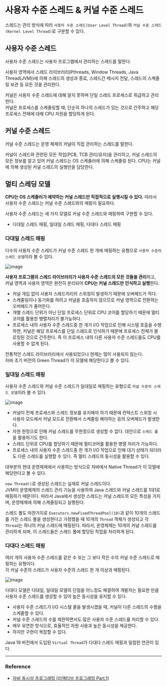 # 사용자 수준 스레드 & 커널 수준 스레드

스레드는 관리 방식에 따라 `사용자 수준 스레드(User Level Thread)`와 `커널 수준 스레드(Kernel Level Thread)`로 구분할 수 있다.

## 사용자 수준 스레드

사용자 수준 스레드는 사용자 프로그램에서 관리하는 스레드를 말한다.
  
사용자 영역에서 스레드 라이브러리(Pthreads, Window Threads, Java Thread(JVM))에 의해 스레드의 생성과 종료, 스레드간 메시지 전달,
스레드의 스켸줄링 보관 등 모든 것을 관리한다.
  
커널은 사용자 수준 스레드에 대해 알지 못하며 단일 스레드 프로세스로 취급하고 관리한다.  
커널은 프로세스를 스케줄링할 때, 단순히 하나의 스레드가 있는 것으로 간주하고 해당 프로세스 전체에 대해 CPU 자원을 할당하게 된다.

## 커널 수준 스레드

커널 수준 스레드는 운영 체제의 커널이 직접 관리하는 스레드를 말한다.
  
커널이 스레드와 관련된 모든 작업(PCB, TCB 관리/유지)을 관리하고, 커널 스레드의 모든 정보를 알고 있어 커널 스레드는 OS 스케줄러에 의해 스케줄링 된다.
CPU는 커널에 의해 생성된 커널 스레드의 실행만을 담당한다.

## 멀티 스레딩 모델

**CPU는 OS 스케줄러가 예약하는 커널 스레드만 직접적으로 실행시킬 수 있다.** 따라서 사용자 수준 스레드는 커널 수준 스레드와의 매핑이 필요하다.
  
사용자 수준 스레드는 세 가지 모델로 커널 수준 스레드와 매핑하여 구현할 수 있다.
- 다대일 스레드 매핑, 일대일 스레드 매핑, 다대다 스레드 매핑

### 다대일 스레드 매핑

다수의 사용자 수준 스레드가 커널 수준 스레드 한 개에 매핑하는 유형으로 `사용자 수준의 스레드 모델`이라 볼 수 있다.

![image](https://github.com/user-attachments/assets/d5cde08f-0f2e-4834-9970-e4cc67a6ffed)

**사용자 프로그램의 스레드 라이브러리가 사용자 수준 스레드의 모든 것들을 관리**하고,  
커널 영역과 사용자 영역은 완전히 분리되어 **CPU는 커널 스레드만 인식하고 실행**한다.
  
- 커널 개입 없이 사용자 스레드끼리의 스위칭이 발생하기 때문에 오버헤드가 적다.  
- 스케줄링이나 동기화를 하려고 커널을 호출하지 않으므로 커널 영역으로 전환하는 오버헤드가 줄어든다.
- 개별 스레드 단위가 아닌 단일 프로세스 단위로 CPU 코어를 할당하기 때문에 멀티코어를 활용한 병렬처리가 불가능하다.
- 프로세스 내의 사용자 수준 스레드중 한 개가 I/O 작업으로 인해 시스템 호출을 수행하면, 커널은 해당 프로세스를 단일 스레드로 인식하기 때문에 프로세스 전체가 블로킹된 것으로 간주한다. 즉 이 프로세스 내의 다른 사용자 수준 스레드들도 CPU를 사용할 수 없게 된다.

전통적인 스레드 라이브러리에서 사용되었으나 현재는 많이 사용되지 않는다.  
자바 초기 버전의 Green Thread가 이 모델에 해당한다고 볼 수 있다.

### 일대일 스레드 매핑

사용자 수준 스레드와 커널 수준 스레드가 일대일로 매핑하는 유형으로 `커널 수준의 스레드 모델`이라 볼 수 있다.

![image](https://github.com/user-attachments/assets/67466247-c46c-4505-9072-02e192283601)

- 커널이 전체 프로세스와 스레드 정보를 유지해야 하기 때문에 컨텍스트 스위칭 시 사용자 모드에서 커널 모드로 전환해서 스케줄링 해야하는 등의 오버헤드가 발생한다.
- 자원 한정으로 인해 커널 스레드를 무한정으로 생성할 수 없다. 대안으로 `스레드 풀`을 활용하기도 한다.
- 스레드 단위로 CPU를 할당하기 때문에 멀티코어를 활용한 병렬 처리가 가능하다.
- 프로세스 내의 사용자 수준 스레드중 한 개가 I/O 작업으로 인해 대기 상태가 되더라도 다른 스레드를 실행할 수 있다. 즉 멀티 스레드의 동시성을 활용할 수 있다.

대부분의 현대 운영체제에서 사용하는 방식으로 자바에서 Native Thread가 이 모델에 해당한다고 볼 수 있다.
  
`new Thread()`로 생성된 스레드는 실제로 커널 스레드이다.  
JVM이 운영체제의 스레드 관리 기능을 사용하여 Java 스레드와 커널 스레드를 1대1로 매핑하기 때문이다. 따라서 Java에서 생성한 스레드는 커널 스레드의 모든 특성을 가지며, 운영체제에 의해 스케줄링되고 실행된다.
  
스레드 풀도 마찬가지로 `Executors.newFixedThreadPool(10)`과 같이 10개의 스레드를 가진 스레드 풀을 생성한다고 가정했을 때
10개의 `Thread` 객체가 생성되고 각 `Thread`는 하나의 커널 스레드에 매핑된다. 따라서, 운영체제는 10개의 커널 스레드를 관리하게 되며, 이 스레드들은 스레드 풀에 할당된 작업을 처리하게 된다.

### 다대다 스레드 매핑

여러 개의 사용자 수준 스레드를 같은 수 또는 그 보다 작은 수의 커널 수준 스레드로 매핑하는 유형이다.  
각 커널 수준의 스레드가 사용자 수준의 스레드 한 개 이상과 매핑된다.

![image](https://github.com/user-attachments/assets/23cab10f-17be-441f-bda4-e8e7aa161948)

다대다 모델은 다대일, 일대일 모델의 단점을 어느정도 해결하여 개발자는 필요한 만큼 사용자 수준 스레드를 생성할 수 있어
높은 동시성을 유지할 수 있다.
   
- 사용자 수준 스레드가 I/O 시스템 콜을 발생시켰을 때, 커널이 다른 스레드의 수행을 스케줄할 수 있다.
- 커널 수준 스레드의 수를 제한하면서도 많은 사용자 수준 스레드를 처리할 수 있다.
- 매우 유연한 방식으로, 효율적인 자원 사용과 높은 동시성을 제공한다.
- 하지만 구현이 복잡할 수 있다.

Java 19 버전에서 도입된 `Virtual Thread`가 다대다 스레드 매핑과 밀접한 연관이 있다.

---

### Reference
- [자바 동시성 프로그래밍 \[리액티브 프로그래밍 Part.1\]](https://www.inflearn.com/course/%EC%9E%90%EB%B0%94-%EB%8F%99%EC%8B%9C%EC%84%B1-%ED%94%84%EB%A1%9C%EA%B7%B8%EB%9E%98%EB%B0%8D-%EB%A6%AC%EC%95%A1%ED%8B%B0%EB%B8%8C-part1/dashboard)
